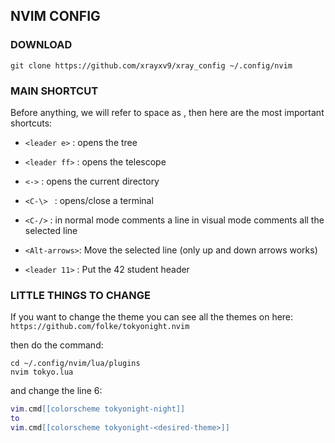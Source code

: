 ## NVIM CONFIG

### DOWNLOAD

```console
git clone https://github.com/xrayxv9/xray_config ~/.config/nvim

```

### MAIN SHORTCUT

Before anything, we will refer to space as <leader>, then
here are the most important shortcuts:

 - ```<leader e>```  :   opens the tree

 - ```<leader ff>``` :   opens the telescope

 - ```<->```         :   opens the current directory

 - ```<C-\> ```      :   opens/close a terminal

 - ```<C-/>```       :   in normal mode comments a line
                in visual mode comments all the selected line

 - ```<Alt-arrows>```:   Move the selected line (only up and down arrows works)

 - ```<leader 11>``` : Put the 42 student header

### LITTLE THINGS TO CHANGE

If you want to change the theme you can see all the themes on here:
```https://github.com/folke/tokyonight.nvim```

then do the command:
```console
cd ~/.config/nvim/lua/plugins
nvim tokyo.lua
```
and change the line 6:
```lua
vim.cmd[[colorscheme tokyonight-night]]
to 
vim.cmd[[colorscheme tokyonight-<desired-theme>]]
```
